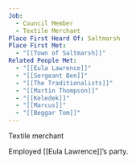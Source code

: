 ```yaml
---
Job:
  - Council Member
  - Textile Merchant
Place First Heard Of: Saltmarsh
Place First Met:
  - "[[Town of Saltmarsh]]"
Related People Met:
  - "[[Eula Lawrence]]"
  - "[[Sergeant Ben]]"
  - "[[The Traditionalists]]"
  - "[[Martin Thompson]]"
  - "[[Keledek]]"
  - "[[Marcus]]"
  - "[[Beggar Tom]]"
---
```

Textile merchant

Employed [[Eula Lawrence]]’s party.